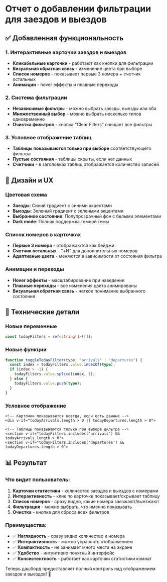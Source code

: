 # Отчет о добавлении фильтрации для заездов и выездов

## ✅ Добавленная функциональность

### 1. Интерактивные карточки заездов и выездов

- **Кликабельные карточки** - работают как кнопки для фильтрации
- **Визуальная обратная связь** - изменение цвета при выборе
- **Список номеров** - показывает первые 3 номера + счетчик остальных
- **Анимации** - hover эффекты и плавные переходы

### 2. Система фильтрации

- **Независимые фильтры** - можно выбрать заезды, выезды или оба
- **Множественный выбор** - можно выбрать несколько типов одновременно
- **Очистка фильтров** - кнопка "Clear Filters" очищает все фильтры

### 3. Условное отображение таблиц

- **Таблицы показываются только при выборе** соответствующего фильтра
- **Пустые состояния** - таблицы скрыты, если нет данных
- **Счетчики** - в заголовках таблиц отображается количество записей

## 🎨 Дизайн и UX

### Цветовая схема

- **Заезды**: Синий градиент с синими акцентами
- **Выезды**: Зеленый градиент с зелеными акцентами
- **Выбранное состояние**: Полупрозрачный фон с белыми элементами
- **Dark mode**: Полная поддержка темной темы

### Список номеров в карточках

- **Первые 3 номера** - отображаются как бейджи
- **Счетчик остальных** - "+N" для дополнительных номеров
- **Адаптивные цвета** - меняются в зависимости от состояния фильтра

### Анимации и переходы

- **Hover эффекты** - масштабирование при наведении
- **Плавные переходы** - все изменения цвета анимированы
- **Визуальная обратная связь** - четкое понимание выбранного состояния

## 🔧 Технические детали

### Новые переменные

```typescript
const todayFilters = ref<string[]>([]);
```

### Новые функции

```typescript
function toggleTodayFilter(type: "arrivals" | "departures") {
  const index = todayFilters.value.indexOf(type);
  if (index > -1) {
    todayFilters.value.splice(index, 1);
  } else {
    todayFilters.value.push(type);
  }
}
```

### Условное отображение

```vue
<!-- Карточки показываются всегда, если есть данные -->
<div v-if="todayArrivals.length > 0 || todayDepartures.length > 0">

<!-- Таблицы показываются только при выборе фильтра -->
<section v-if="todayFilters.includes('arrivals') && todayArrivals.length > 0">
<section v-if="todayFilters.includes('departures') && todayDepartures.length > 0">
```

## 📊 Результат

### Что видит пользователь:

1. **Карточки статистики** - количество заездов и выездов с номерами
2. **Интерактивность** - клик по карточке показывает/скрывает таблицу
3. **Список номеров** - сразу видно, какие номера заезжают/выезжают
4. **Фильтрация** - можно выбрать, что именно показывать
5. **Очистка** - кнопка для сброса всех фильтров

### Преимущества:

- ✅ **Наглядность** - сразу видно количество и номера
- ✅ **Интерактивность** - можно управлять отображением
- ✅ **Компактность** - не занимает много места на экране
- ✅ **Удобство** - интуитивно понятный интерфейс
- ✅ **Консистентность** - работает как карточки статистики комнат

Теперь дашборд предоставляет полный контроль над отображением заездов и выездов! 🎉



